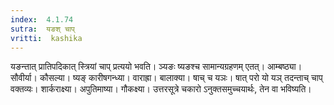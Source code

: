 ```yaml
---
index:  4.1.74
sutra:  यङश् चाप्
vritti:  kashika 
---
```


यङन्तात् प्रातिपदिकात् स्त्रियां चाप् प्रत्ययो भवति। ञ्यङः ष्यङश्च सामान्यग्रहणम् एतत्। आम्बष्ठ्या। सौवीर्या। कौसल्या। ष्यङ् कारीषगन्ध्या। वाराह्रा। बालाक्या। षाच् च यञः। षात् परो यो यञ् तदन्ताच् चाप् वक्तव्यः। शार्कराक्ष्या। अपुतिमाष्या। गौकक्ष्या। उत्तरसूत्रे चकारो ऽनुक्तसमुच्चयार्थः, तेन वा भविष्यति।

